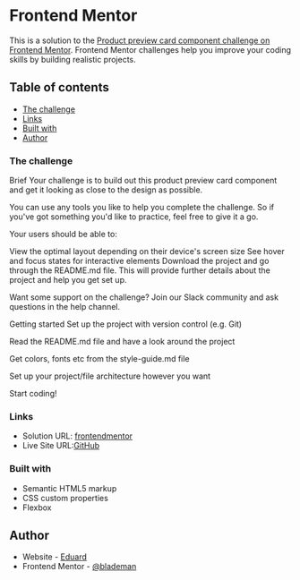 # Frontend Mentor

This is a solution to the [Product preview card component challenge on Frontend Mentor](https://www.frontendmentor.io/challenges/product-preview-card-component-GO7UmttRfa). Frontend Mentor challenges help you improve your coding skills by building realistic projects.

## Table of contents

- [The challenge](#the-challenge)
- [Links](#links)
- [Built with](#built-with)
- [Author](#author)

### The challenge

Brief
Your challenge is to build out this product preview card component and get it looking as close to the design as possible.

You can use any tools you like to help you complete the challenge. So if you've got something you'd like to practice, feel free to give it a go.

Your users should be able to:

View the optimal layout depending on their device's screen size
See hover and focus states for interactive elements
Download the project and go through the README.md file. This will provide further details about the project and help you get set up.

Want some support on the challenge? Join our Slack community and ask questions in the help channel.

Getting started
Set up the project with version control (e.g. Git)

Read the README.md file and have a look around the project

Get colors, fonts etc from the style-guide.md file

Set up your project/file architecture however you want

Start coding!

### Links

- Solution URL: [frontendmentor](https://www.frontendmentor.io/solutions/flex-box-custom-properties-css-variables-OggykXFXFd)
- Live Site URL:[GitHub](https://blademan.github.io/product-preview-card/)

### Built with

- Semantic HTML5 markup
- CSS custom properties
- Flexbox

## Author

- Website - [Eduard](https://www.frontpx.com)
- Frontend Mentor - [@blademan](https://www.frontendmentor.io/profile/blademan)
